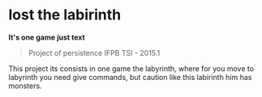 # lost the labirinth
**It's one game just text**

> Project of persistence IFPB TSI - 2015.1

This project its consists in one game the labyrinth, where for you move to labyrinth you need give commands, but caution like this labirinth him has monsters.
